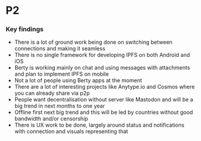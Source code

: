 # P2

### Key findings

* There is a lot of ground work being done on switching between connections and making it seamless
* There is no single framework for developing IPFS on both Android and iOS
* Berty is working mainly on chat and using messages with attachments and plan to implement  IPFS on mobile
* Not a lot of people using Berty apps at the moment
* There are a lot of interesting projects like Anytype.io and Cosmos where you can already share via p2p
* People want decentralisation without server like Mastodon and will be a big trend in next months to one year
* Offline first next big trend and this will be led by countries without good bandwidth and/or censorship
* There is UX work to be done, largely around status and notifications with connection and visuals representing that

